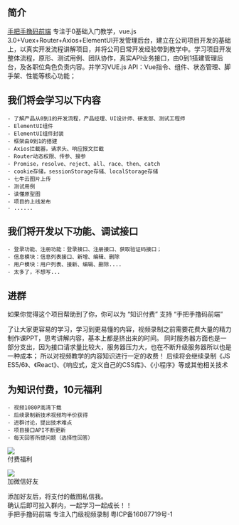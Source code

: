

## 简介

[手把手撸码前端](http://www.web-jshtml.cn/special/downfile/) 专注于0基础入门教学，vue.js 3.0+Vuex+Router+Axios+ElementUI开发管理后台，建立在公司项目开发的基础上，以真实开发流程讲解项目，并将公司日常开发经验带到教学中。学习项目开发整体流程，原形、测试用例、团队协作，真实API业务接口，由0到1搭建管理后台，及各职位角色负责内容。并学习VUE.js API：Vue指令、组件、状态管理、脚手架、性能等核心功能；



## 我们将会学习以下内容

```
- 了解产品从0到1的开发流程，产品经理、UI设计师、研发部、测试工程师
- ElementUI组件
- ElementUI组件封装
- 框架由0到1的搭建
- Axios拦截器，请求头、响应报文拦截
- Router动态权限、传参、接参
- Promise，resolve、reject、all、race、then、catch
- cookie存储，sessionStorage存储、localStorage存储
- 七牛云图片上传
- 测试用例
- 读懂原型图
- 项目的上线发布
- ......
```

## 我们将开发以下功能、调试接口

```
- 登录功能、注册功能：登录接口、注册接口、获取验证码接口；
- 信息模块：信息列表接口、新增、编辑、删除
- 用户模块：用户列表、接新、编辑、删除....
- 太多了，不想写...
```


## 进群

如果你觉得这个项目帮助到了你，你可以为 “知识付费” 支持 “手把手撸码前端” 

了让大家更容易的学习，学习到更易懂的内容，视频录制之前需要花费大量的精力制作课PPT，思考讲解内容，基本上都是挤出来的时间。
同时服务器方面也是一部分支出，因为接口请求量比较大，服务器压力大，也在不断升级服务器所以也是一种成本；
所以对视频教学的内容知识进行一定的收费！
后续将会继续录制《JS ES5/6》、《React》、《响应式，定义自己的CSS库》、《小程序》等或其他相关技术

## 为知识付费，10元福利
```
- 视频1080P高清下载
- 后续录制新技术视频均半价获得
- 进群讨论，提出技术难点
- 项目接口API不断更新
- 每天回答所提问题（选择性回答）
```

<p>
<img src="http://www.web-jshtml.cn/special/downfile/images/code2.png"><br />
 付费福利
</p>

<p>
<img src="http://www.web-jshtml.cn/special/downfile/images/code.png"><br />
 加微信好友
</p>

添加好友后，将支付的截图私信我。<br />
确认后即可拉入群内，一起学习一起成长！！<br />
手把手撸码前端 专注入门级视频录制 粤ICP备16087719号-1
